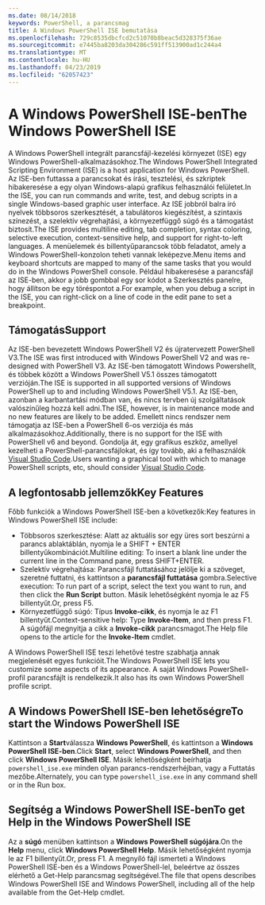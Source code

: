 ```yaml
---
ms.date: 08/14/2018
keywords: PowerShell, a parancsmag
title: A Windows PowerShell ISE bemutatása
ms.openlocfilehash: 729c8535dbcfcd2c51070b8beac5d328375f36ae
ms.sourcegitcommit: e7445ba8203da304286c591ff513900ad1c244a4
ms.translationtype: MT
ms.contentlocale: hu-HU
ms.lasthandoff: 04/23/2019
ms.locfileid: "62057423"
---
```

# <a name="the-windows-powershell-ise"></a><span data-ttu-id="90a8b-103">A Windows PowerShell ISE-ben</span><span class="sxs-lookup"><span data-stu-id="90a8b-103">The Windows PowerShell ISE</span></span>

<span data-ttu-id="90a8b-104">A Windows PowerShell integrált parancsfájl-kezelési környezet (ISE) egy Windows PowerShell-alkalmazásokhoz.</span><span class="sxs-lookup"><span data-stu-id="90a8b-104">The Windows PowerShell Integrated Scripting Environment (ISE) is a host application for Windows PowerShell.</span></span> <span data-ttu-id="90a8b-105">Az ISE-ben futtassa a parancsokat és írási, tesztelési, és szkriptek hibakeresése a egy olyan Windows-alapú grafikus felhasználói felületet.</span><span class="sxs-lookup"><span data-stu-id="90a8b-105">In the ISE, you can run commands and write, test, and debug scripts in a single Windows-based graphic user interface.</span></span> <span data-ttu-id="90a8b-106">Az ISE jobbról balra író nyelvek többsoros szerkesztését, a tabulátoros kiegészítést, a szintaxis színezést, a szelektív végrehajtási, a környezetfüggő súgó és a támogatást biztosít.</span><span class="sxs-lookup"><span data-stu-id="90a8b-106">The ISE provides multiline editing, tab completion, syntax coloring, selective execution, context-sensitive help, and support for right-to-left languages.</span></span> <span data-ttu-id="90a8b-107">A menüelemek és billentyűparancsok több feladatot, amely a Windows PowerShell-konzolon teheti vannak leképezve.</span><span class="sxs-lookup"><span data-stu-id="90a8b-107">Menu items and keyboard shortcuts are mapped to many of the same tasks that you would do in the Windows PowerShell console.</span></span> <span data-ttu-id="90a8b-108">Például hibakeresése a parancsfájl az ISE-ben, akkor a jobb gombbal egy sor kódot a Szerkesztés panelre, hogy állítson be egy töréspontot a.</span><span class="sxs-lookup"><span data-stu-id="90a8b-108">For example, when you debug a script in the ISE, you can right-click on a line of code in the edit pane to set a breakpoint.</span></span>

## <a name="support"></a><span data-ttu-id="90a8b-109">Támogatás</span><span class="sxs-lookup"><span data-stu-id="90a8b-109">Support</span></span>

<span data-ttu-id="90a8b-110">Az ISE-ben bevezetett Windows PowerShell V2 és újratervezett PowerShell V3.</span><span class="sxs-lookup"><span data-stu-id="90a8b-110">The ISE was first introduced with Windows PowerShell V2 and was re-designed with PowerShell V3.</span></span> <span data-ttu-id="90a8b-111">Az ISE-ben támogatott Windows Powershellt, és többek között a Windows PowerShell V5.1 összes támogatott verzióján.</span><span class="sxs-lookup"><span data-stu-id="90a8b-111">The ISE is supported in all supported versions of Windows PowerShell up to and including Windows PowerShell V5.1.</span></span> <span data-ttu-id="90a8b-112">Az ISE-ben, azonban a karbantartási módban van, és nincs tervben új szolgáltatások valószínűleg hozzá kell adni.</span><span class="sxs-lookup"><span data-stu-id="90a8b-112">The ISE, however, is in maintenance mode and no new features are likely to be added.</span></span>
<span data-ttu-id="90a8b-113">Emellett nincs rendszer nem támogatja az ISE-ben a PowerShell 6-os verziója és más alkalmazásokhoz.</span><span class="sxs-lookup"><span data-stu-id="90a8b-113">Additionally, there is no support for the ISE with PowerShell v6 and beyond.</span></span> <span data-ttu-id="90a8b-114">Gondolja át, egy grafikus eszköz, amellyel kezelheti a PowerShell-parancsfájlokat, és így tovább, aki a felhasználók [Visual Studio Code](https://code.visualstudio.com/).</span><span class="sxs-lookup"><span data-stu-id="90a8b-114">Users wanting a graphical tool with which to manage PowerShell scripts, etc, should consider [Visual Studio Code](https://code.visualstudio.com/).</span></span>

## <a name="key-features"></a><span data-ttu-id="90a8b-115">A legfontosabb jellemzők</span><span class="sxs-lookup"><span data-stu-id="90a8b-115">Key Features</span></span>

<span data-ttu-id="90a8b-116">Főbb funkciók a Windows PowerShell ISE-ben a következők:</span><span class="sxs-lookup"><span data-stu-id="90a8b-116">Key features in Windows PowerShell ISE include:</span></span>

- <span data-ttu-id="90a8b-117">Többsoros szerkesztése: Alatt az aktuális sor egy üres sort beszúrni a parancs ablaktáblán, nyomja le a SHIFT + ENTER billentyűkombinációt.</span><span class="sxs-lookup"><span data-stu-id="90a8b-117">Multiline editing: To insert a blank line under the current line in the Command pane, press SHIFT+ENTER.</span></span>
- <span data-ttu-id="90a8b-118">Szelektív végrehajtása: Parancsfájl futtatásához jelölje ki a szöveget, szeretné futtatni, és kattintson a **parancsfájl futtatása** gombra.</span><span class="sxs-lookup"><span data-stu-id="90a8b-118">Selective execution: To run part of a script, select the text you want to run, and then click the **Run Script** button.</span></span> <span data-ttu-id="90a8b-119">Másik lehetőségként nyomja le az F5 billentyűt.</span><span class="sxs-lookup"><span data-stu-id="90a8b-119">Or, press F5.</span></span>
- <span data-ttu-id="90a8b-120">Környezetfüggő súgó: Típus **Invoke-cikk**, és nyomja le az F1 billentyűt.</span><span class="sxs-lookup"><span data-stu-id="90a8b-120">Context-sensitive help: Type **Invoke-Item**, and then press F1.</span></span> <span data-ttu-id="90a8b-121">A súgófájl megnyitja a cikk a **Invoke-cikk** parancsmagot.</span><span class="sxs-lookup"><span data-stu-id="90a8b-121">The Help file opens to the article for the **Invoke-Item** cmdlet.</span></span>

<span data-ttu-id="90a8b-122">A Windows PowerShell ISE teszi lehetővé testre szabhatja annak megjelenését egyes funkcióit.</span><span class="sxs-lookup"><span data-stu-id="90a8b-122">The Windows PowerShell ISE lets you customize some aspects of its appearance.</span></span> <span data-ttu-id="90a8b-123">A saját Windows PowerShell-profil parancsfájlt is rendelkezik.</span><span class="sxs-lookup"><span data-stu-id="90a8b-123">It also has its own Windows PowerShell profile script.</span></span>

## <a name="to-start-the-windows-powershell-ise"></a><span data-ttu-id="90a8b-124">A Windows PowerShell ISE-ben lehetőségre</span><span class="sxs-lookup"><span data-stu-id="90a8b-124">To start the Windows PowerShell ISE</span></span>

<span data-ttu-id="90a8b-125">Kattintson a **Start**válassza **Windows PowerShell**, és kattintson a **Windows PowerShell ISE-ben**.</span><span class="sxs-lookup"><span data-stu-id="90a8b-125">Click **Start**, select **Windows PowerShell**, and then click **Windows PowerShell ISE**.</span></span>
<span data-ttu-id="90a8b-126">Másik lehetőségként beírhatja `powershell_ise.exe` minden olyan parancs-rendszerhéjban, vagy a Futtatás mezőbe.</span><span class="sxs-lookup"><span data-stu-id="90a8b-126">Alternately, you can type `powershell_ise.exe` in any command shell or in the Run box.</span></span>

## <a name="to-get-help-in-the-windows-powershell-ise"></a><span data-ttu-id="90a8b-127">Segítség a Windows PowerShell ISE-ben</span><span class="sxs-lookup"><span data-stu-id="90a8b-127">To get Help in the Windows PowerShell ISE</span></span>

<span data-ttu-id="90a8b-128">Az a **súgó** menüben kattintson a **Windows PowerShell súgójára**.</span><span class="sxs-lookup"><span data-stu-id="90a8b-128">On the **Help** menu, click **Windows PowerShell Help**.</span></span> <span data-ttu-id="90a8b-129">Másik lehetőségként nyomja le az F1 billentyűt.</span><span class="sxs-lookup"><span data-stu-id="90a8b-129">Or, press F1.</span></span> <span data-ttu-id="90a8b-130">A megnyíló fájl ismerteti a Windows PowerShell ISE-ben és a Windows PowerShell-lel, beleértve az összes elérhető a Get-Help parancsmag segítségével.</span><span class="sxs-lookup"><span data-stu-id="90a8b-130">The file that opens describes Windows PowerShell ISE and Windows PowerShell, including all of the help available from the Get-Help cmdlet.</span></span>
